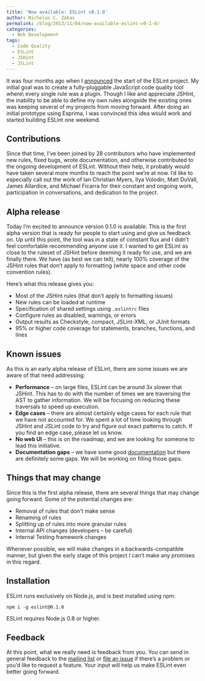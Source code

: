 ```yaml
---
title: 'Now available: ESLint v0.1.0'
author: Nicholas C. Zakas
permalink: /blog/2013/11/04/now-available-eslint-v0-1-0/
categories:
  - Web Development
tags:
  - Code Quality
  - ESLint
  - JSHint
  - JSLint
---
```

It was four months ago when I [announced][1] the start of the ESLint project. My initial goal was to create a fully-pluggable JavaScript code quality tool where\ every single rule was a plugin. Though I like and appreciate JSHint, the inability to be able to define my own rules alongside the existing ones was keeping several of my projects from moving forward. After doing an initial prototype using Esprima, I was convinced this idea would work and started building ESLint one weekend. 

## Contributions

Since that time, I&#8217;ve been joined by 28 contributors who have implemented new rules, fixed bugs, wrote documentation, and otherwise contributed to the ongoing development of ESLint. Without their help, it probably would have taken several more months to reach the point we&#8217;re at now. I&#8217;d like to especially call out the work of Ian Christian Myers, Ilya Volodin, Matt DuVall, James Allardice, and Michael Ficarra for their constant and ongoing work, participation in conversations, and dedication to the project.

## Alpha release

Today I&#8217;m excited to announce version 0.1.0 is available. This is the first alpha version that is ready for people to start using and give us feedback on. Up until this point, the tool was in a state of constant flux and I didn&#8217;t feel comfortable recommending anyone use it. I wanted to get ESLint as close to the ruleset of JSHint before deeming it ready for use, and we are finally there. We have (as best we can tell), nearly 100% coverage of the JSHint rules that don&#8217;t apply to formatting (white space and other code convention rules). 

Here&#8217;s what this release gives you:

  * Most of the JSHint rules (that don&#8217;t apply to formatting issues)
  * New rules can be loaded at runtime
  * Specification of shared settings using `.eslintrc` files
  * Configure rules as disabled, warnings, or errors
  * Output results as Checkstyle, compact, JSLint-XML, or JUnit formats
  * 95% or higher code coverage for statements, branches, functions, and lines

## Known issues

As this is an early alpha release of ESLint, there are some issues we are aware of that need addressing:

  * **Performance** &#8211; on large files, ESLint can be around 3x slower that JSHint. This has to do with the number of times we are traversing the AST to gather information. We will be focusing on reducing these traversals to speed up execution.
  * **Edge cases** &#8211; there are almost certainly edge cases for each rule that we have not accounted for. We spent a lot of time looking through JSHint and JSLint code to try and figure out exact patterns to catch. If you find an edge case, please let us know.
  * **No web UI** &#8211; this is on the roadmap, and we are looking for someone to lead this initiative.
  * **Documentation gaps** &#8211; we have some good [documentation][2] but there are definitely some gaps. We will be working on filling those gaps.

## Things that may change

Since this is the first alpha release, there are several things that may change going forward. Some of the potential changes are:

  * Removal of rules that don&#8217;t make sense
  * Renaming of rules
  * Splitting up of rules into more granular rules
  * Internal API changes (developers &#8211; be careful)
  * Internal Testing framework changes

Whenever possible, we will make changes in a backwards-compatible manner, but given the early stage of this project I can&#8217;t make any promises in this regard.

## Installation

ESLint runs exclusively on Node.js, and is best installed using npm:

    npm i -g eslint@0.1.0

ESLint requires Node.js 0.8 or higher.

## Feedback

At this point, what we really need is feedback from you. You can send in general feedback to the [mailing list][3] or [file an issue][4] if there&#8217;s a problem or you&#8217;d like to request a feature. Your input will help us make ESLint even better going forward.

 [1]: {{site.url}}/blog/2013/07/16/introducing-eslint/
 [2]: https://github.com/nzakas/eslint/tree/master/docs
 [3]: http://groups.google.com/group/eslint
 [4]: https://github.com/nzakas/eslint/issues
